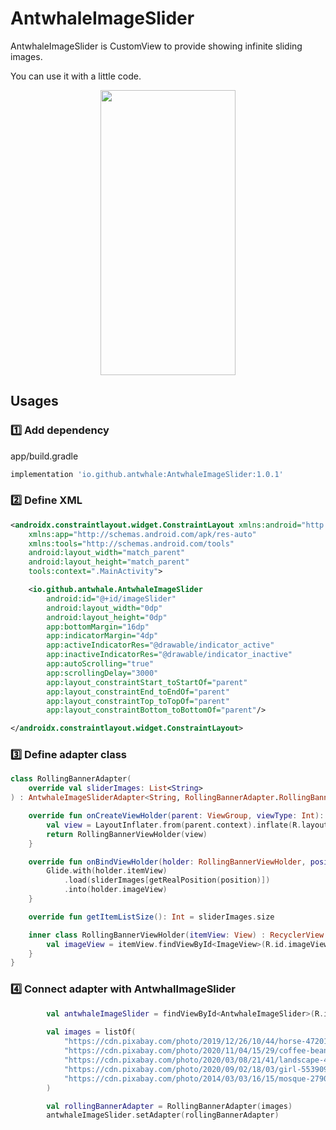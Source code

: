 # AntwhaleImageSlider

AntwhaleImageSlider is CustomView to provide showing infinite sliding images.

You can use it with a little code.

<p align="center"><img src = "https://user-images.githubusercontent.com/85996753/239445405-199b4c2e-a227-45e6-b919-074b38f3459d.gif" height="456" width="216"></p>


## Usages

### 1️⃣ Add dependency

app/build.gradle

```groovy
implementation 'io.github.antwhale:AntwhaleImageSlider:1.0.1'
```
    
### 2️⃣ Define XML

```xml
<androidx.constraintlayout.widget.ConstraintLayout xmlns:android="http://schemas.android.com/apk/res/android"
    xmlns:app="http://schemas.android.com/apk/res-auto"
    xmlns:tools="http://schemas.android.com/tools"
    android:layout_width="match_parent"
    android:layout_height="match_parent"
    tools:context=".MainActivity">

    <io.github.antwhale.AntwhaleImageSlider
        android:id="@+id/imageSlider"
        android:layout_width="0dp"
        android:layout_height="0dp"
        app:bottomMargin="16dp"
        app:indicatorMargin="4dp"
        app:activeIndicatorRes="@drawable/indicator_active"
        app:inactiveIndicatorRes="@drawable/indicator_inactive"
        app:autoScrolling="true"
        app:scrollingDelay="3000"
        app:layout_constraintStart_toStartOf="parent"
        app:layout_constraintEnd_toEndOf="parent"
        app:layout_constraintTop_toTopOf="parent"
        app:layout_constraintBottom_toBottomOf="parent"/>

</androidx.constraintlayout.widget.ConstraintLayout>
```
    
### 3️⃣ Define adapter class

```kotlin
class RollingBannerAdapter(
    override val sliderImages: List<String>
) : AntwhaleImageSliderAdapter<String, RollingBannerAdapter.RollingBannerViewHolder>() {

    override fun onCreateViewHolder(parent: ViewGroup, viewType: Int): RollingBannerViewHolder {
        val view = LayoutInflater.from(parent.context).inflate(R.layout.item_layout, parent, false)
        return RollingBannerViewHolder(view)
    }

    override fun onBindViewHolder(holder: RollingBannerViewHolder, position: Int) {
        Glide.with(holder.itemView)
            .load(sliderImages[getRealPosition(position)])
            .into(holder.imageView)
    }

    override fun getItemListSize(): Int = sliderImages.size

    inner class RollingBannerViewHolder(itemView: View) : RecyclerView.ViewHolder(itemView) {
        val imageView = itemView.findViewById<ImageView>(R.id.imageView)
    }
}
```
    
### 4️⃣ Connect adapter with AntwhalImageSlider

```kotlin
        val antwhaleImageSlider = findViewById<AntwhaleImageSlider>(R.id.imageSlider)
        
        val images = listOf(
            "https://cdn.pixabay.com/photo/2019/12/26/10/44/horse-4720178_1280.jpg",
            "https://cdn.pixabay.com/photo/2020/11/04/15/29/coffee-beans-5712780_1280.jpg",
            "https://cdn.pixabay.com/photo/2020/03/08/21/41/landscape-4913841_1280.jpg",
            "https://cdn.pixabay.com/photo/2020/09/02/18/03/girl-5539094_1280.jpg",
            "https://cdn.pixabay.com/photo/2014/03/03/16/15/mosque-279015_1280.jpg"
        )

        val rollingBannerAdapter = RollingBannerAdapter(images)
        antwhaleImageSlider.setAdapter(rollingBannerAdapter)
```        
